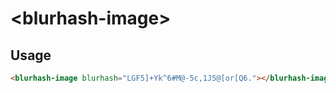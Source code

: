 # &lt;blurhash-image&gt;

## Usage

```html
<blurhash-image blurhash="LGF5]+Yk^6#M@-5c,1J5@[or[Q6."></blurhash-image>
```
